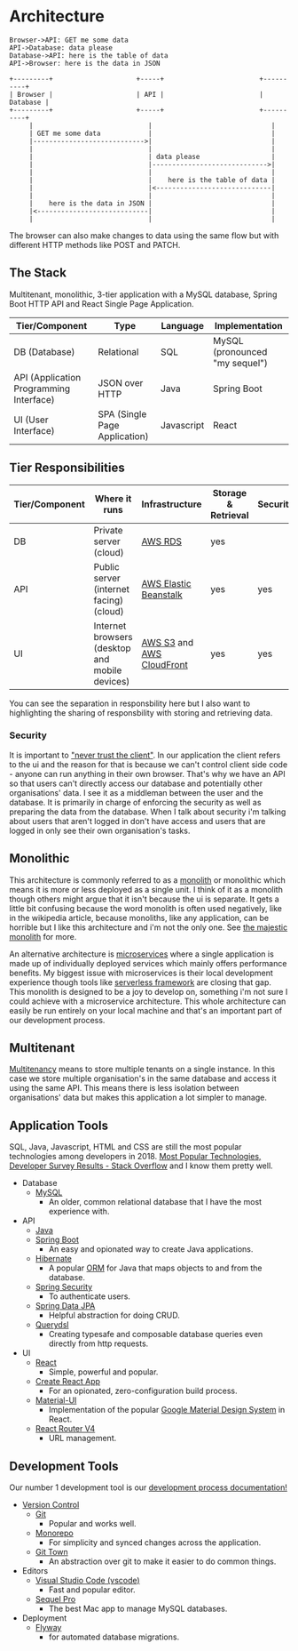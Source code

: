 # Architecture

```sequence
Browser->API: GET me some data
API->Database: data please
Database->API: here is the table of data
API->Browser: here is the data in JSON
```

```
+---------+                     +-----+                        +----------+
| Browser |                     | API |                        | Database |
+---------+                     +-----+                        +----------+
     |                             |                              |
     | GET me some data            |                              |
     |---------------------------->|                              |
     |                             |                              |
     |                             | data please                  |
     |                             |----------------------------->|
     |                             |                              |
     |                             |    here is the table of data |
     |                             |<-----------------------------|
     |                             |                              |
     |    here is the data in JSON |                              |
     |<----------------------------|                              |
     |                             |                              |
```

The browser can also make changes to data using the same flow but with different HTTP methods like POST and PATCH.

## The Stack

Multitenant, monolithic, 3-tier application with a MySQL database, Spring Boot HTTP API and React Single Page Application.

| Tier/Component                            | Type                            | Language   | Implementation                   |
| ----------------------------------------- | ------------------------------- | ---------- | -------------------------------- |
| DB \(Database\)                           | Relational                      | SQL        | MySQL \(pronounced "my sequel"\) |
| API \(Application Programming Interface\) | JSON over HTTP                  | Java       | Spring Boot                      |
| UI \(User Interface\)                     | SPA \(Single Page Application\) | Javascript | React                            |

## Tier Responsibilities

| Tier/Component | Where it runs                                    | Infrastructure                                                                                | Storage & Retrieval | Security | Navigation |
| -------------- | ------------------------------------------------ | --------------------------------------------------------------------------------------------- | ------------------- | -------- | ---------- |
| DB             | Private server \(cloud\)                         | [AWS RDS](https://aws.amazon.com/rds/)                                                        | yes                 |          |            |
| API            | Public server \(internet facing\) \(cloud\)      | [AWS Elastic Beanstalk](https://aws.amazon.com/elasticbeanstalk/)                             | yes                 | yes      |            |
| UI             | Internet browsers \(desktop and mobile devices\) | [AWS S3](https://aws.amazon.com/s3/) and [AWS CloudFront](https://aws.amazon.com/cloudfront/) | yes                 | yes      | yes        |

You can see the separation in responsbility here but I also want to highlighting the sharing of responsbility with storing and retrieving data.

### Security

It is important to ["never trust the client"](https://www.google.com.au/search?q=never+trust+the+client&oq=never+trust+the+client&aqs=chrome..69i57j69i60l5.3452j0j4&sourceid=chrome&ie=UTF-8). In our application the client refers to the ui and the reason for that is because we can't control client side code - anyone can run anything in their own browser. That's why we have an API so that users can't directly access our database and potentially other organisations' data. I see it as a middleman between the user and the database. It is primarily in charge of enforcing the security as well as preparing the data from the database. When I talk about security i'm talking about users that aren't logged in don't have access and users that are logged in only see their own organisation's tasks.

## Monolithic

This architecture is commonly referred to as a [monolith](https://en.wikipedia.org/wiki/Monolithic_application) or monolithic which means it is more or less deployed as a single unit. I think of it as a monolith though others might argue that it isn't because the ui is separate. It gets a little bit confusing because the word monolith is often used negatively, like in the wikipedia article, because monoliths, like any application, can be horrible but I like this architecture and i'm not the only one. See [the majestic monolith](https://news.ycombinator.com/item?id=11195798) for more. 

An alternative architecture is [microservices](https://en.wikipedia.org/wiki/Microservices) where a single application is made up of individually deployed services which mainly offers performance benefits. My biggest issue with microservices is their local development experience though tools like [serverless framework](https://serverless.com/) are closing that gap. This monolith is designed to be a joy to develop on, something i'm not sure I could achieve with a microservice architecture. This whole architecture can easily be run entirely on your local machine and that's an important part of our development process.

## Multitenant

[Multitenancy](https://en.wikipedia.org/wiki/Multitenancy) means to store multiple tenants on a single instance. In this case we store multiple organisation's in the same database and access it using the same API. This means there is less isolation between organisations' data but makes this application a lot simpler to manage.

## Application Tools 

SQL, Java, Javascript, HTML and CSS are still the most popular technologies among developers in 2018. [Most Popular Technologies, Developer Survey Results - Stack Overflow](https://insights.stackoverflow.com/survey/2018/#most-popular-technologies) and I know them pretty well.

* Database
  * [MySQL](https://en.wikipedia.org/wiki/MySQL)
    * An older, common relational database that I have the most experience with.
* API
  * [Java](https://en.wikipedia.org/wiki/Java_%28programming_language%29)
  * [Spring Boot](https://spring.io/projects/spring-boot#overview)
    * An easy and opionated way to create Java applications.
  * [Hibernate](http://hibernate.org/orm/)
    * A popular [ORM](https://stackoverflow.com/questions/1279613/what-is-an-orm-and-where-can-i-learn-more-about-it) for Java that maps objects to and from the database.
  * [Spring Security](https://spring.io/projects/spring-security)
    * To authenticate users.
  * [Spring Data JPA](https://projects.spring.io/spring-data-jpa/)
    * Helpful abstraction for doing CRUD.
  * [Querydsl](http://www.querydsl.com/)
    * Creating typesafe and composable database queries even directly from http requests.
* UI
  * [React](https://reactjs.org/)
    * Simple, powerful and popular.
  * [Create React App](https://github.com/facebook/create-react-app)
    * For an opionated, zero-configuration build process. 
  * [Material-UI](https://material-ui.com/)
    * Implementation of the popular [Google Material Design System](https://material.io/) in React.
  * [React Router V4](https://reacttraining.com/react-router/)
    * URL management.

## Development Tools

Our number 1 development tool is our [development process documentation!](./Development/DevelopmentProcess-Tasks.md)

* [Version Control](https://www.atlassian.com/git/tutorials/what-is-version-control)
  * [Git](https://git-scm.com/)
    * Popular and works well.
  * [Monorepo](https://danluu.com/monorepo/)
    * For simplicity and synced changes across the application.
  * [Git Town](http://www.git-town.com/)
    * An abstraction over git to make it easier to do common things.
* Editors
  * [Visual Studio Code \(vscode\)](https://code.visualstudio.com/)
    * Fast and popular editor.
  * [Sequel Pro](https://www.sequelpro.com/)
    * The best Mac app to manage MySQL databases.
* Deployment
  * [Flyway](https://flywaydb.org/)
    * for automated database migrations.